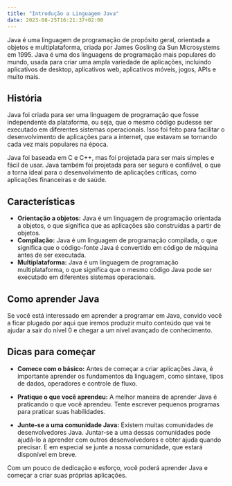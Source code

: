 ```yaml
---
title: "Introdução a Linguagem Java"
date: 2023-08-25T16:21:37+02:00
---
```


Java é uma linguagem de programação de propósito geral, orientada a objetos e multiplataforma, criada por James Gosling da Sun Microsystems em 1995. Java é uma dos linguagens de programação mais populares do mundo, usada para criar uma ampla variedade de aplicações, incluindo aplicativos de desktop, aplicativos web, aplicativos móveis, jogos, APIs e muito mais.

## História

Java foi criada para ser uma linguagem de programação que fosse independente da plataforma, ou seja, que o mesmo código pudesse ser executado em diferentes sistemas operacionais. Isso foi feito para facilitar o desenvolvimento de aplicações para a internet, que estavam se tornando cada vez mais populares na época.

Java foi baseada em C e C++, mas foi projetada para ser mais simples e fácil de usar. Java também foi projetada para ser segura e confiável, o que a torna ideal para o desenvolvimento de aplicações críticas, como aplicações financeiras e de saúde.

## Características

* **Orientação a objetos:** Java é um linguagem de programação orientada a objetos, o que significa que as aplicações são construídas a partir de objetos.
* **Compilação:** Java é um linguagem de programação compilada, o que significa que o código-fonte Java é convertido em código de máquina antes de ser executada.
* **Multiplataforma:** Java é um linguagem de programação multiplataforma, o que significa que o mesmo código Java pode ser executado em diferentes sistemas operacionais.

## Como aprender Java

Se você está interessado em aprender a programar em Java, convido você a ficar plugado por aqui que iremos produzir muito conteúdo que vai te ajudar a sair do nível 0 e chegar a um nível avançado de conhecimento.

## Dicas para começar

* **Comece com o básico:** Antes de começar a criar aplicações Java, é importante aprender os fundamentos da linguagem, como sintaxe, tipos de dados, operadores e controle de fluxo.

* **Pratique o que você aprendeu:** A melhor maneira de aprender Java é praticando o que você aprendeu. Tente escrever pequenos programas para praticar suas habilidades.

* **Junte-se a uma comunidade Java:** Existem muitas comunidades de desenvolvedores Java. Juntar-se a uma dessas comunidades pode ajudá-lo a aprender com outros desenvolvedores e obter ajuda quando precisar. E em especial se junte a nossa comunidade, que estará disponível em breve.

Com um pouco de dedicação e esforço, você poderá aprender Java e começar a criar suas próprias aplicações.